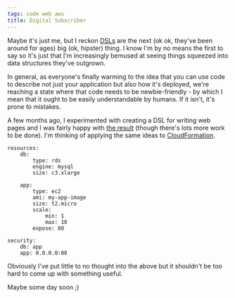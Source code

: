 ```yaml
---
tags: code web aws
title: Digital Subscriber
---
```


Maybe it's just me, but I reckon [DSLs](https://en.wikipedia.org/wiki/Domain-specific_language) are the next (ok ok, they've been around for ages) big (ok, hipster) thing. I know I'm by no means the first to say so it's just that I'm increasingly bemused at seeing things squeezed into data structures they've outgrown.

In general, as everyone's finally warming to the idea that you can use code to describe not just your application but also how it's deployed, we're reaching a state where that code needs to be newbie-friendly - by which I mean that it ought to be easily understandable by humans. If it isn't, it's prone to mistakes.

A few months ago, I experimented with creating a DSL for writing web pages and I was fairly happy with [the result](https://github.com/stilvoid/thiy) (though there's lots more work to be done). I'm thinking of applying the same ideas to [CloudFormation](https://aws.amazon.com/cloudformation/).

    resources:
        db:
            type: rds
            engine: mysql
            size: c3.xlarge

        app:
            type: ec2
            ami: my-app-image
            size: t2.micro
            scale:
                min: 1
                max: 10
            expose: 80

    security:
        db: app
        app: 0.0.0.0:80

Obviously I've put little to no thought into the above but it shouldn't be too hard to come up with something useful.

Maybe some day soon ;)